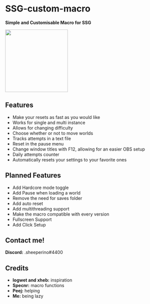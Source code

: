 # **SSG-custom-macro**
**Simple and Customisable Macro for SSG**

<img src="https://cdn.discordapp.com/icons/755878212571103392/5c359474b58722490c8c005c8032a563.png?size=4096" width="200">


## Features

- Make your resets as fast as you would like
- Works for single and multi instance
- Allows for changing difficulty
- Choose whether or not to move worlds
- Tracks attempts in a text file
- Reset in the pause menu
- Change window titles with F12, allowing for an easier OBS setup
- Daily attempts counter
- Automatically resets your settings to your favorite ones

## Planned Features

- Add Hardcore mode toggle
- Add Pause when loading a world
- Remove the need for saves folder
- Add auto reset
- Add multithreading support
- Make the macro compatible with every version
- Fullscreen Support
- Add Click Setup


## Contact me!

**Discord:** .sheeperino#4400


## Credits

- **logwet and xheb:** inspiration
- **Specnr:** macro functions
- **Peej:** helping
- **Me:** being lazy
